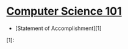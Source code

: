 # [Computer Science 101][0]

- [Statement of Accomplishment][1]

[0]: https://lagunita.stanford.edu/courses/Engineering/CS101/Summer2014/
[1]: 
